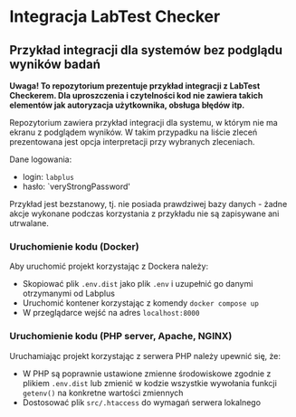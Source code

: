 # Integracja LabTest Checker
## Przykład integracji dla systemów bez podglądu wyników badań

**Uwaga! To repozytorium prezentuje przykład integracji z LabTest Checkerem. Dla uproszczenia i czytelności kod nie zawiera takich elementów jak autoryzacja użytkownika, obsługa błędów itp.**

Repozytorium zawiera przykład integracji dla systemu, w którym nie ma ekranu z podglądem wyników. W takim przypadku na liście zleceń prezentowana jest opcja interpretacji przy wybranych zleceniach.

Dane logowania:
- login: `labplus`
- hasło: `veryStrongPassword'

Przykład jest bezstanowy, tj. nie posiada prawdziwej bazy danych - żadne akcje wykonane podczas korzystania z przykładu nie są zapisywane ani utrwalane.

### Uruchomienie kodu (Docker)
Aby uruchomić projekt korzystając z Dockera należy:
- Skopiować plik `.env.dist` jako plik `.env` i uzupełnić go danymi otrzymanymi od Labplus
- Uruchomić kontener korzystając z komendy `docker compose up`
- W przeglądarce wejść na adres `localhost:8000`

### Uruchomienie kodu (PHP server, Apache, NGINX)
Uruchamiając projekt korzystając z serwera PHP należy upewnić się, że:
- W PHP są poprawnie ustawione zmienne środowiskowe zgodnie z plikiem `.env.dist` lub zmienić w kodzie wszystkie wywołania funkcji `getenv()` na konkretne wartości zmiennych
- Dostosować plik `src/.htaccess` do wymagań serwera lokalnego
